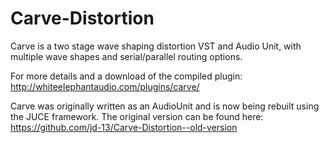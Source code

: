 # Carve-Distortion
Carve is a two stage wave shaping distortion VST and Audio Unit, with multiple wave shapes and serial/parallel routing options.

For more details and a download of the compiled plugin: http://whiteelephantaudio.com/plugins/carve/

Carve was originally written as an AudioUnit and is now being rebuilt using the JUCE framework. The original version 
can be found here: https://github.com/jd-13/Carve-Distortion--old-version
